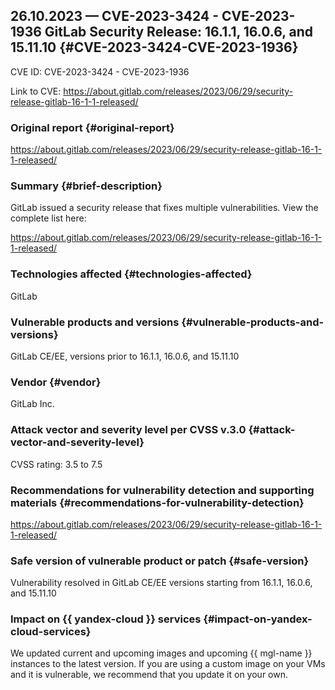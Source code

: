## 26.10.2023 — CVE-2023-3424 - CVE-2023-1936 GitLab Security Release: 16.1.1, 16.0.6, and 15.11.10 {#CVE-2023-3424-CVE-2023-1936}

CVE ID: CVE-2023-3424 - CVE-2023-1936

Link to CVE: <https://about.gitlab.com/releases/2023/06/29/security-release-gitlab-16-1-1-released/>

### Original report {#original-report}

<https://about.gitlab.com/releases/2023/06/29/security-release-gitlab-16-1-1-released/>

### Summary {#brief-description}

GitLab issued a security release that fixes multiple vulnerabilities. View the complete list here:

<https://about.gitlab.com/releases/2023/06/29/security-release-gitlab-16-1-1-released/>

### Technologies affected {#technologies-affected}

GitLab

### Vulnerable products and versions {#vulnerable-products-and-versions}

GitLab CE/EE, versions prior to 16.1.1, 16.0.6, and 15.11.10

### Vendor {#vendor}

GitLab Inc.

### Attack vector and severity level per CVSS v.3.0 {#attack-vector-and-severity-level}

CVSS rating: 3.5 to 7.5

### Recommendations for vulnerability detection and supporting materials {#recommendations-for-vulnerability-detection}

<https://about.gitlab.com/releases/2023/06/29/security-release-gitlab-16-1-1-released/>

### Safe version of vulnerable product or patch {#safe-version}

Vulnerability resolved in GitLab CE/EE versions starting from 16.1.1, 16.0.6, and 15.11.10

### Impact on {{ yandex-cloud }} services {#impact-on-yandex-cloud-services}

We updated current and upcoming images and upcoming {{ mgl-name }} instances to the latest version. If you are using a custom image on your VMs and it is vulnerable, we recommend that you update it on your own.
